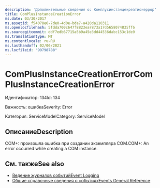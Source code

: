 ```yaml
---
description: 'Дополнительные сведения о: Комплусинстанцекреатионеррор'
title: ComPlusInstanceCreationError
ms.date: 03/30/2017
ms.assetid: f54078e6-7de0-4d0e-bda7-a420da110311
ms.openlocfilehash: 5fdda700c647f8823ea7873a17d5658074835ff6
ms.sourcegitcommit: ddf7edb67715a5b9a45e3dd44536dabc153c1de0
ms.translationtype: MT
ms.contentlocale: ru-RU
ms.lasthandoff: 02/06/2021
ms.locfileid: "99798788"
---
```

# <a name="complusinstancecreationerror"></a><span data-ttu-id="e0c98-103">ComPlusInstanceCreationError</span><span class="sxs-lookup"><span data-stu-id="e0c98-103">ComPlusInstanceCreationError</span></span>

<span data-ttu-id="e0c98-104">Идентификатор: 134</span><span class="sxs-lookup"><span data-stu-id="e0c98-104">Id: 134</span></span>  
  
 <span data-ttu-id="e0c98-105">Важность: ошибка</span><span class="sxs-lookup"><span data-stu-id="e0c98-105">Severity: Error</span></span>  
  
 <span data-ttu-id="e0c98-106">Категория: ServiceModel</span><span class="sxs-lookup"><span data-stu-id="e0c98-106">Category: ServiceModel</span></span>  
  
## <a name="description"></a><span data-ttu-id="e0c98-107">Описание</span><span class="sxs-lookup"><span data-stu-id="e0c98-107">Description</span></span>  

 <span data-ttu-id="e0c98-108">COM+: произошла ошибка при создании экземпляра COM.</span><span class="sxs-lookup"><span data-stu-id="e0c98-108">COM+: An error occurred while creating a COM instance.</span></span>  
  
## <a name="see-also"></a><span data-ttu-id="e0c98-109">См. также</span><span class="sxs-lookup"><span data-stu-id="e0c98-109">See also</span></span>

- [<span data-ttu-id="e0c98-110">Ведение журналов событий</span><span class="sxs-lookup"><span data-stu-id="e0c98-110">Event Logging</span></span>](index.md)
- [<span data-ttu-id="e0c98-111">Общие справочные сведения о событиях</span><span class="sxs-lookup"><span data-stu-id="e0c98-111">Events General Reference</span></span>](events-general-reference.md)
